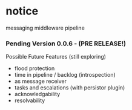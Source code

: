 notice
======

messaging middleware pipeline

### Pending Version 0.0.6 - (PRE RELEASE!)


Possible Future Features (still exploring)

* flood protection
* time in pipeline / backlog (introspection)
* as message receiver
* tasks and escalations (with persistor plugin)
* acknowledgability
* resolvability

